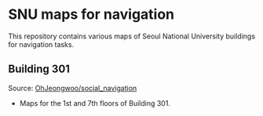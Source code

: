# SNU maps for navigation
This repository contains various maps of Seoul National University buildings for navigation tasks.

## Building 301
Source: [OhJeongwoo/social_navigation](https://github.com/OhJeongwoo/social_navigation)

- Maps for the 1st and 7th floors of Building 301.